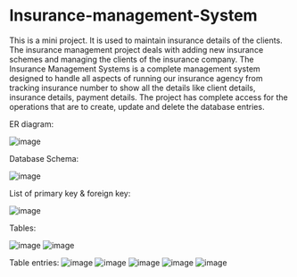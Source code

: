 # Insurance-management-System
This is a mini project. It is used to maintain insurance details of the clients.
The insurance management project deals with adding new insurance schemes and managing the clients of the insurance company. 
The Insurance Management Systems is a complete management system designed to handle all aspects of running our insurance agency from tracking insurance number  to show  all the details like client details, insurance details, payment details.
The project has complete access for the operations that are to create, update and delete the database entries. 

ER diagram:

![image](https://user-images.githubusercontent.com/87867116/191892705-e4680e09-d624-4395-8e4e-2cbce21b59cb.png)

Database Schema:

![image](https://user-images.githubusercontent.com/87867116/191892034-f1b7643c-ba5c-4728-9397-80acb5eafd16.png)

List of primary key & foreign key:

![image](https://user-images.githubusercontent.com/87867116/191892280-2711a049-5ec4-409f-93c0-38a528b48459.png)

Tables:

![image](https://user-images.githubusercontent.com/87867116/191893017-46307691-118c-4aab-b74b-4d9348fe6c94.png)
![image](https://user-images.githubusercontent.com/87867116/191893063-937335f5-4b31-4b6e-8fa2-76b1ed3d80c9.png)

Table entries:
![image](https://user-images.githubusercontent.com/87867116/191893151-995fe68d-3ce4-4e18-87f5-ea2ab686ffe5.png)
![image](https://user-images.githubusercontent.com/87867116/191893174-ad1e4b78-bc8e-410e-afb0-ccd4548b03e8.png)
![image](https://user-images.githubusercontent.com/87867116/191893188-13d3cc14-503e-4203-8816-8c91f2871441.png)
![image](https://user-images.githubusercontent.com/87867116/191893214-fb7c6c14-0e66-4f58-8ced-3d80df26c64e.png)
![image](https://user-images.githubusercontent.com/87867116/191893239-af586479-f6b4-49f7-8a24-638428d89337.png)



